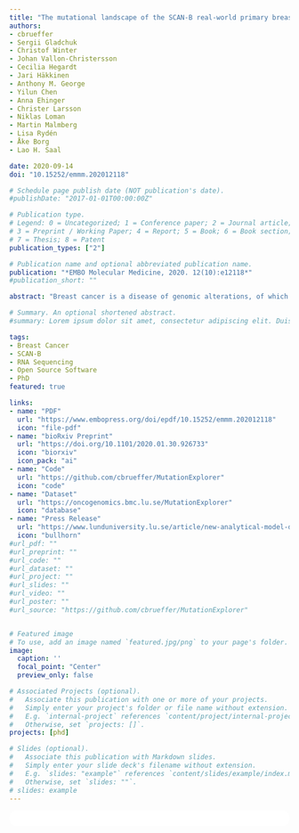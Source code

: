 ```yaml
---
title: "The mutational landscape of the SCAN-B real-world primary breast cancer transcriptome"
authors:
- cbrueffer
- Sergii Gladchuk
- Christof Winter
- Johan Vallon-Christersson
- Cecilia Hegardt
- Jari Häkkinen
- Anthony M. George
- Yilun Chen
- Anna Ehinger
- Christer Larsson
- Niklas Loman
- Martin Malmberg
- Lisa Rydén
- Åke Borg
- Lao H. Saal

date: 2020-09-14
doi: "10.15252/emmm.202012118"

# Schedule page publish date (NOT publication's date).
#publishDate: "2017-01-01T00:00:00Z"

# Publication type.
# Legend: 0 = Uncategorized; 1 = Conference paper; 2 = Journal article;
# 3 = Preprint / Working Paper; 4 = Report; 5 = Book; 6 = Book section;
# 7 = Thesis; 8 = Patent
publication_types: ["2"]

# Publication name and optional abbreviated publication name.
publication: "*EMBO Molecular Medicine, 2020. 12(10):e12118*"
#publication_short: ""

abstract: "Breast cancer is a disease of genomic alterations, of which the panorama of somatic mutations and how these relate to subtypes and therapy response is incompletely understood. Within SCAN‐B (ClinicalTrials.gov: NCT02306096), a prospective study elucidating the transcriptomic profiles for thousands of breast cancers, we developed a RNA‐seq pipeline for detection of SNVs/indels and profiled a real‐world cohort of 3,217 breast tumors. We describe the mutational landscape of primary breast cancer viewed through the transcriptome of a large population‐based cohort and relate it to patient survival. We demonstrate that RNA‐seq can be used to call mutations in genes such as *PIK3CA*, *TP53*, and *ERBB2*, as well as the status of molecular pathways and mutational burden, and identify potentially druggable mutations in 86.8% of tumors. To make this rich dataset available for the research community, we developed an open source web application, the SCAN‐B MutationExplorer (http://oncogenomics.bmc.lu.se/MutationExplorer). These results add another dimension to the use of RNA‐seq as a clinical tool, where both gene expression‐ and mutation‐based biomarkers can be interrogated in real‐time within 1 week of tumor sampling."

# Summary. An optional shortened abstract.
#summary: Lorem ipsum dolor sit amet, consectetur adipiscing elit. Duis posuere tellus ac convallis placerat. Proin tincidunt magna sed ex sollicitudin condimentum.

tags:
- Breast Cancer
- SCAN-B
- RNA Sequencing
- Open Source Software
- PhD
featured: true

links:
- name: "PDF"
  url: "https://www.embopress.org/doi/epdf/10.15252/emmm.202012118"
  icon: "file-pdf"
- name: "bioRxiv Preprint"
  url: "https://doi.org/10.1101/2020.01.30.926733"
  icon: "biorxiv"
  icon_pack: "ai"
- name: "Code"
  url: "https://github.com/cbrueffer/MutationExplorer"
  icon: "code"
- name: "Dataset"
  url: "https://oncogenomics.bmc.lu.se/MutationExplorer"
  icon: "database"
- name: "Press Release"
  url: "https://www.lunduniversity.lu.se/article/new-analytical-model-detects-mutations-breast-cancer"
  icon: "bullhorn"
#url_pdf: ""
#url_preprint: ""
#url_code: ""
#url_dataset: ""
#url_project: ""
#url_slides: ""
#url_video: ""
#url_poster: ""
#url_source: "https://github.com/cbrueffer/MutationExplorer"


# Featured image
# To use, add an image named `featured.jpg/png` to your page's folder. 
image:
  caption: ''
  focal_point: "Center"
  preview_only: false

# Associated Projects (optional).
#   Associate this publication with one or more of your projects.
#   Simply enter your project's folder or file name without extension.
#   E.g. `internal-project` references `content/project/internal-project/index.md`.
#   Otherwise, set `projects: []`.
projects: [phd]

# Slides (optional).
#   Associate this publication with Markdown slides.
#   Simply enter your slide deck's filename without extension.
#   E.g. `slides: "example"` references `content/slides/example/index.md`.
#   Otherwise, set `slides: ""`.
# slides: example
---
```


<html>
  <head>
  <style>
    section {
        background: white;
        color: black;
        border-radius: 1em;
        padding: 1em;
        left: 50% }
    #inner {
        display: inline-block;
        display: flex;
        align-items: center;
        justify-content: center }
  </style>
  </head>
  <section>
    <div id="inner">
      <script type='text/javascript' src='https://d1bxh8uas1mnw7.cloudfront.net/assets/embed.js'></script>
        <span style="float:left";
          class="__dimensions_badge_embed__"
          data-doi="10.15252/emmm.202012118"
          data-hide-zero-citations="true"
          data-legend="always">
        </span>
      <script async src="https://badge.dimensions.ai/badge.js" charset="utf-8"></script>
        <div style="float:right";
          data-link-target="_blank"
          data-badge-details="right"
          data-badge-type="medium-donut"
          data-doi="10.15252/emmm.202012118"
          data-condensed="true"
          data-hide-no-mentions="true"
          class="altmetric-embed">
        </div>
    </div>
  </section>
